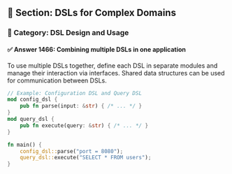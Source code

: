 ## 📘 Section: DSLs for Complex Domains
### 🔹 Category: DSL Design and Usage
#### ✅ Answer 1466: Combining multiple DSLs in one application

To use multiple DSLs together, define each DSL in separate modules and manage their interaction via interfaces. Shared data structures can be used for communication between DSLs.

```rust
// Example: Configuration DSL and Query DSL
mod config_dsl {
    pub fn parse(input: &str) { /* ... */ }
}
mod query_dsl {
    pub fn execute(query: &str) { /* ... */ }
}

fn main() {
    config_dsl::parse("port = 8080");
    query_dsl::execute("SELECT * FROM users");
}
```
